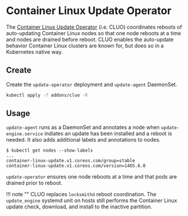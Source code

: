 # Container Linux Update Operator

The [Container Linux Update Operator](https://github.com/coreos/container-linux-update-operator) (i.e. CLUO) coordinates reboots of auto-updating Container Linux nodes so that one node reboots at a time and nodes are drained before reboot. CLUO enables the auto-update behavior Container Linux clusters are known for, but does so in a Kubernetes native way.

## Create

Create the `update-operator` deployment and `update-agent` DaemonSet.

```sh
kubectl apply -f addons/cluo -R
```

## Usage

`update-agent` runs as a DaemonSet and annotates a node when `update-engine.service` indiates an update has been installed and a reboot is needed. It also adds additional labels and annotations to nodes.

```
$ kubectl get nodes --show-labels
...
container-linux-update.v1.coreos.com/group=stable
container-linux-update.v1.coreos.com/version=1465.6.0
```

`update-operator` ensures one node reboots at a time and that pods are drained prior to reboot.

!!! note ""
    CLUO replaces `locksmithd` reboot coordination. The `update_engine` systemd unit on hosts still performs the Container Linux update check, download, and install to the inactive partition.


